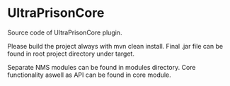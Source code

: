 # UltraPrisonCore
Source code of UltraPrisonCore plugin.

Please build the project always with mvn clean install.
Final .jar file can be found in root project directory under target.

Separate NMS modules can be found in modules directory.
Core functionality aswell as API can be found in core module.
